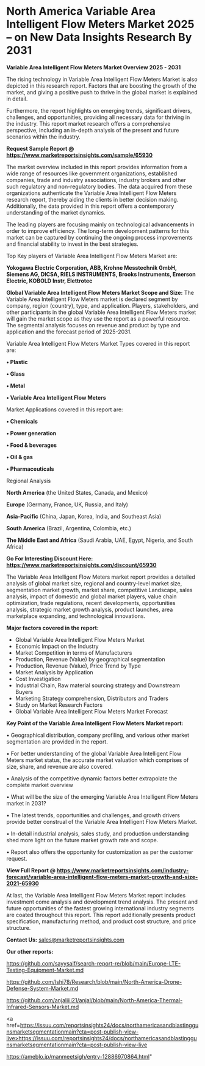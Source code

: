 # North America Variable Area Intelligent Flow Meters Market 2025 – on New Data Insights Research By 2031

<Strong> Variable Area Intelligent Flow Meters Market Overview 2025 - 2031</strong>

The rising technology in Variable Area Intelligent Flow Meters Market is also depicted in this research report. Factors that are boosting the growth of the market, and giving a positive push to thrive in the global market is explained in detail.

Furthermore, the report highlights on emerging trends, significant drivers, challenges, and opportunities, providing all necessary data for thriving in the industry. This report market research offers a comprehensive perspective, including an in-depth analysis of the present and future scenarios within the industry.

<strong>Request Sample Report @ <a href=https://www.marketreportsinsights.com/sample/65930>https://www.marketreportsinsights.com/sample/65930</a></strong>

The market overview included in this report provides information from a wide range of resources like government organizations, established companies, trade and industry associations, industry brokers and other such regulatory and non-regulatory bodies. The data acquired from these organizations authenticate the Variable Area Intelligent Flow Meters research report, thereby aiding the clients in better decision making. Additionally, the data provided in this report offers a contemporary understanding of the market dynamics.

The leading players are focusing mainly on technological advancements in order to improve efficiency. The long-term development patterns for this market can be captured by continuing the ongoing process improvements and financial stability to invest in the best strategies.

Top Key players of Variable Area Intelligent Flow Meters Market are:

<strong>Yokogawa Electric Corporation, ABB, Krohne Messtechnik GmbH, Siemens AG, DICSA, RIELS INSTRUMENTS, Brooks Instruments, Emerson Electric, KOBOLD Instr, Elettrotec</strong>

<strong><b>Global Variable Area Intelligent Flow Meters Market Scope and Size:</b></strong>
The Variable Area Intelligent Flow Meters market is declared segment by company, region (country), type, and application. Players, stakeholders, and other participants in the global Variable Area Intelligent Flow Meters market will gain the market scope as they use the report as a powerful resource. The segmental analysis focuses on revenue and product by type and application and the forecast period of 2025-2031.

Variable Area Intelligent Flow Meters Market Types covered in this report are:

<strong>• Plastic

• Glass

• Metal

• Variable Area Intelligent Flow Meters</strong>

Market Applications covered in this report are:

<strong>• Chemicals

• Power generation

• Food & beverages

• Oil & gas

• Pharmaceuticals</strong> 

Regional Analysis

<strong>North America</strong> (the United States, Canada, and Mexico)

<strong>Europe</strong> (Germany, France, UK, Russia, and Italy)

<strong>Asia-Pacific</strong> (China, Japan, Korea, India, and Southeast Asia)

<strong>South America</strong> (Brazil, Argentina, Colombia, etc.)

<strong>The Middle East and Africa</strong> (Saudi Arabia, UAE, Egypt, Nigeria, and South Africa)

<strong>Go For Interesting Discount Here: <a href=https://www.marketreportsinsights.com/discount/65930>https://www.marketreportsinsights.com/discount/65930</a></strong>

The Variable Area Intelligent Flow Meters market report provides a detailed analysis of global market size, regional and country-level market size, segmentation market growth, market share, competitive Landscape, sales analysis, impact of domestic and global market players, value chain optimization, trade regulations, recent developments, opportunities analysis, strategic market growth analysis, product launches, area marketplace expanding, and technological innovations.

<strong><b>Major factors covered in the report:</b></strong>
<ul>
  <li>Global Variable Area Intelligent Flow Meters Market </li>
  <li>Economic Impact on the Industry</li>
  <li>Market Competition in terms of Manufacturers</li>
  <li>Production, Revenue (Value) by geographical segmentation</li>
  <li>Production, Revenue (Value), Price Trend by Type</li>
  <li>Market Analysis by Application</li>
  <li>Cost Investigation</li>
  <li>Industrial Chain, Raw material sourcing strategy and Downstream Buyers</li>
  <li>Marketing Strategy comprehension, Distributors and Traders</li>
  <li>Study on Market Research Factors</li>
  <li>Global Variable Area Intelligent Flow Meters Market Forecast</li>
</ul>

<strong><b>Key Point of the Variable Area Intelligent Flow Meters Market report:</b></strong>

• Geographical distribution, company profiling, and various other market segmentation are provided in the report.

• For better understanding of the global Variable Area Intelligent Flow Meters market status, the accurate market valuation which comprises of size, share, and revenue are also covered.

• Analysis of the competitive dynamic factors better extrapolate the complete market overview

• What will be the size of the emerging Variable Area Intelligent Flow Meters market in 2031?

• The latest trends, opportunities and challenges, and growth drivers provide better construal of the Variable Area Intelligent Flow Meters Market.

• In-detail industrial analysis, sales study, and production understanding shed more light on the future market growth rate and scope.

• Report also offers the opportunity for customization as per the customer request.

<strong><b>View Full Report @ <a href=https://www.marketreportsinsights.com/industry-forecast/variable-area-intelligent-flow-meters-market-growth-and-size-2021-65930>https://www.marketreportsinsights.com/industry-forecast/variable-area-intelligent-flow-meters-market-growth-and-size-2021-65930</a></b></strong>


At last, the Variable Area Intelligent Flow Meters Market report includes investment come analysis and development trend analysis. The present and future opportunities of the fastest growing international industry segments are coated throughout this report. This report additionally presents product specification, manufacturing method, and product cost structure, and price structure.

<strong>Contact Us:</strong>
sales@marketreportsinsights.com

<strong>Our other reports:</strong>

<a href=https://github.com/sayysaif/search-report-re/blob/main/Europe-LTE-Testing-Equipment-Market.md>https://github.com/sayysaif/search-report-re/blob/main/Europe-LTE-Testing-Equipment-Market.md</a>

<a href=https://github.com/Ishi78/Research/blob/main/North-America-Drone-Defense-System-Market.md>https://github.com/Ishi78/Research/blob/main/North-America-Drone-Defense-System-Market.md</a>

<a href=https://github.com/anjaliiii21/anjal/blob/main/North-America-Thermal-Infrared-Sensors-Market.md>https://github.com/anjaliiii21/anjal/blob/main/North-America-Thermal-Infrared-Sensors-Market.md</a>

<a href=https://issuu.com/reportsinsights24/docs/northamericasandblastinggunsmarketsegmentationmain?cta=post-publish-view-live>https://issuu.com/reportsinsights24/docs/northamericasandblastinggunsmarketsegmentationmain?cta=post-publish-view-live</a>

<a href=https://ameblo.jp/manmeetsigh/entry-12886970864.html>https://ameblo.jp/manmeetsigh/entry-12886970864.html</a>"
